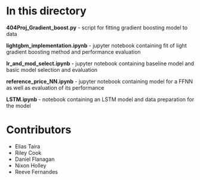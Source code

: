 # In this directory

**404Proj_Gradient_boost.py** - script for fitting gradient boosting model to data

**lightgbm_implementation.ipynb** - jupyter notebook containing fit of light gradient 
boosting method and performance evaluation

**lr_and_mod_select.ipynb** - jupyter notebook containing baseline model and basic model 
selection and evaluation

**reference_price_NN.ipynb** - jupyter notebook containing model for a FFNN as well as 
evaluation of its performance

**LSTM.ipynb** - notebook containing an LSTM model and data preparation for the model

# Contributors

 - Elias Taira
 - Riley Cook
 - Daniel Flanagan
 - Nixon Holley
 - Reeve Fernandes

